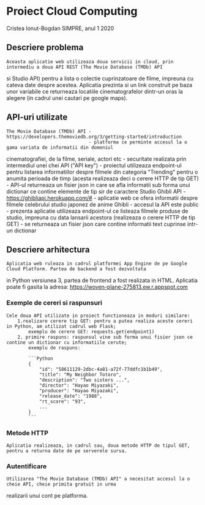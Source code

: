 # Proiect Cloud Computing

Cristea Ionut-Bogdan
SIMPRE, anul 1
2020

## Descriere problema
    Aceasta aplicatie web utilizeaza doua servicii in cloud, prin intermediu a doua API REST (The Movie Database (TMDb) API
 si Studio API) pentru a lista o colectie cuprinzatoare de filme, impreuna cu cateva date despre acestea. Aplicatia
 prezinta si un link construit pe baza unor variabile ce returneaza locatiile cinematografelor dintr-un oras la alegere
 (in cadrul unei cautari pe google maps).

## API-uri utilizate
    The Movie Database (TMDb) API - https://developers.themoviedb.org/3/getting-started/introduction
                                  - platforma ce perminte accesul la o gama variata de informatii din domeniul
cinematografiei, de la filme, seriale, actori etc
                                  - securitate realizata prin intermediul unei chei API ("API key")
                                  - proiectul utilizeaza endpoint-ul pentru listarea informatiilor despre filmele din
categoria "Trending" pentru o anumita perioada de timp (acesta realizeaza deci o cerere HTTP de tip GET)
                                  - API-ul returneaza un fisier json in care se afla informatii sub forma unui dictionar
ce contine elemente de tip sir de caractere
    Studio Ghibli API - https://ghibliapi.herokuapp.com/#
                      - aplicatie web ce ofera informatii despre filmele celebrului studio japonez de anime Ghibli
                      - accesul la API este public
                      - prezenta aplicatie utilizeaza endpoint-ul ce listeaza filmele produse de studio, impreuna cu data
lansarii acestora (realizeaza o cerere HTTP de tip GET)
                      - se returneaza un fisier json care contine informatii text cuprinse intr-un dictionar

## Descriere arhitectura

    Aplicatia web ruleaza in cadrul platformei App Engine de pe Google Cloud Platform. Partea de backend a fost dezvoltata
in Python versiunea 3, partea de frontend a fost realizata in HTML. Aplicatia poate fi gasita la adresa:
        https://woven-plane-275813.ew.r.appspot.com

### Exemple de cereri si raspunsuri
    Cele doua API utilizate in proiect functioneaza in moduri similare:
        1.realizare cerere tip GET: pentru a putea realiza aceste cereri in Python, am utilizat cadrul web Flask;
            exemplu de cerere GET: requests.get(endpoint1)
        2. primire raspuns: raspunsul vine sub forma unui fisier json ce contine un dictionar cu informatiile cerute;
            exemplu de raspuns:
            
            ```Python
            {
                "id": "58611129-2dbc-4a81-a72f-77ddfc1b1b49",
                "title": "My Neighbor Totoro",
                "description": "Two sisters ...",
                "director": "Hayao Miyazaki",
                "producer": "Hayao Miyazaki",
                "release_date": "1988",
                "rt_score": "93",
                ...
            }
            ```

### Metode HTTP
    Aplicatia realizeaza, in cadrul sau, doua metode HTTP de tipul GET, pentru a returna date de pe serverele sursa.

### Autentificare
    Utilizarea "The Movie Database (TMDb) API" a necesitat accesul la o cheie API, cheie primita gratuit in urma 
realizarii unui cont pe platforma.

